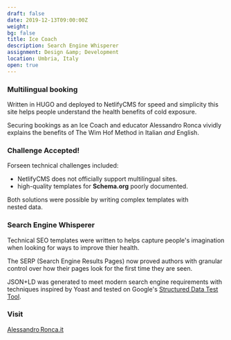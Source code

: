 ```yaml
---
draft: false
date: 2019-12-13T09:00:00Z
weight:
bg: false
title: Ice Coach
description: Search Engine Whisperer
assignment: Design &amp; Development
location: Umbria, Italy
open: true
---
```

<!--
{{< flkty
	path="https://inspiredlabs.co.uk/alessandroronca/images/iwa-alessandroronca-01.jpg"
	hash="cell-b2eb54a8876969fa4077770658518dd928c0ec65"
>}}
-->

<!--AlessandRoronca.it-->

### Multilingual&nbsp;booking

Written in HUGO and deployed to NetlifyCMS for speed and&nbsp;simplicity this site helps people understand the health&nbsp;benefits of cold&nbsp;exposure.

Securing bookings as an Ice&nbsp;Coach and educator Alessandro&nbsp;Ronca vividly explains the benefits of The&nbsp;Wim&nbsp;Hof&nbsp;Method in Italian _and_ English.

### Challenge Accepted!

Forseen technical challenges included:

- NetlifyCMS does not officially support multilingual sites<!--LINK-->.
- high-quality templates for **Schema.org** poorly documented<!--LINK-->.

Both solutions were possible by writing complex templates with nested&nbsp;data.

### Search Engine Whisperer

Technical SEO templates were written to helps capture people's imagination when looking for ways to improve thier&nbsp;health.

The SERP (Search Engine Results Pages) now proved authors with granular control over how their pages look for the first time they are seen.

JSON+LD was generated to meet modern search engine requirements with techniques inspired by&nbsp;Yoast and tested on Google's [Structured Data Test Tool](https://search.google.com/structured-data/testing-tool#url=https%3A%2F%2Falessandroronca.netlify.com).

<!--
### Preview

<a ondragstart="return false" class="btn" data-selector=".cell32" onclick="static();document.getElementById('togglebox').checked = true;">Website</a>
-->

### Visit

[Alessandro Ronca.it](https://alessandroronca.it/)
